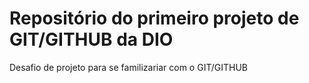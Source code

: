 # Repositório do primeiro projeto de GIT/GITHUB da DIO
Desafio de projeto para se familizariar com o GIT/GITHUB
